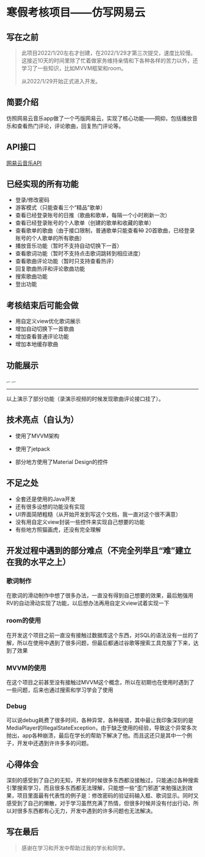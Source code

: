 # 寒假考核项目——仿写网易云

## 写在之前

> 此项目2022/1/20左右才创建，在2022/1/29才第三次提交，速度比较慢。这接近10天的时间里除了忙着做家务维持亲情和下各种各样的苦力以外，还学习了一些知识，比如MVVM框架和room。
>
> 从2022/1/29开始正式进入开发。

## 简要介绍

仿照网易云音乐app做了一个丐版网易云，实现了核心功能——网抑，包括播放音乐和查看热门评论，评论歌曲，回复热门评论等。

## API接口

[网易云音乐API](https://neteasecloudmusicapi.vercel.app/#/)

## 已经实现的所有功能

* 登录/修改密码
* 游客模式（只能查看三个“精品”歌单）
* 查看已经登录账号的日推（歌曲和歌单，每隔一个小时刷新一次）
* 查看已经登录账号的个人歌单（创建的歌单和收藏的歌单）
* 查看歌单的歌曲（由于接口限制，普通歌单只能查看~~10~~  20首歌曲，已经登录账号的个人歌单的所有歌曲）
* 播放音乐功能（暂时不支持自动切换下一首）
* 查看歌词功能（暂时不支持点击歌词跳转到相应进度）
* 查看歌曲评论功能（暂时只支持查看热评）
* 回复歌曲热评和评论歌曲功能
* 搜索歌曲功能
* 登出功能

## 考核结束后可能会做

* 用自定义view优化歌词展示
* 增加自动切换下一首歌曲
* 增加查看普通评论功能
* 增加本地缓存歌曲

## 功能展示

<img src="D:\FFOutput\001.gif" alt="001" style="zoom: 25%;" />



<img src="D:\FFOutput\002.gif" alt="002" style="zoom: 25%;" />

***

以上演示了部分功能（录演示视频的时候发现歌曲评论接口挂了）。

## 技术亮点（自认为）

* 使用了MVVM架构

* 使用了jetpack

* 部分地方使用了Material Design的控件

  

## 不足之处

* 全套还是使用的Java开发
* 还有很多设想的功能没有实现
* UI界面简陋粗糙（从开始开发到写这个文档，我一直对这个很不满意）
* 没有用自定义view封装一些控件来实现自己想要的功能
* 有些地方照猫画虎，还没有完全理解

## 开发过程中遇到的部分难点（不完全列举且“难”建立在我的水平之上）

### 歌词制作

在歌词的滑动制作中想了很多办法，一直没有得到自己想要的效果，最后勉强用RV的自动滑动实现了功能，以后想办法再用自定义view试着实现一下

### room的使用

在开发这个项目之前一直没有接触过数据库这个东西，对SQL的语法没有一丝的了解，所以在使用中遇到了很多问题，但最后都通过谷歌等搜索工具克服了下来，达到了效果

### MVVM的使用

在这个项目之前甚至没有接触过MVVM这个概念，所以在初期也在使用时遇到了一些问题，后来也通过搜索和学习学会了使用

### Debug

可以说debug耗费了很多时间，各种异常，各种报错，其中最让我印象深刻的是MediaPlayer的IllegalStateException，由于缺乏使用的经验，导致这个异常多次抛出，app各种崩溃，最后在学长的帮助下解决了他。而且这还只是其中一个例子，开发中还遇到许许多多的问题。

## 心得体会

深刻的感受到了自己的无知，开发的时候很多东西都没接触过，只能通过各种搜索引擎搜索学习，而且很多东西都无法理解，只能想一些“歪门邪道”来勉强达到效果，项目里面最有代表性的例子是：修改密码的验证码输入框、歌词显示。同时又感受到了自己的懒散，对于学习虽然充满了热情，但很多时候并没有付出行动，所以对很多东西都有心无力，开发中遇到的许多问题也无法解决。

## 写在最后

>感谢在学习和开发中帮助过我的学长和同学。









